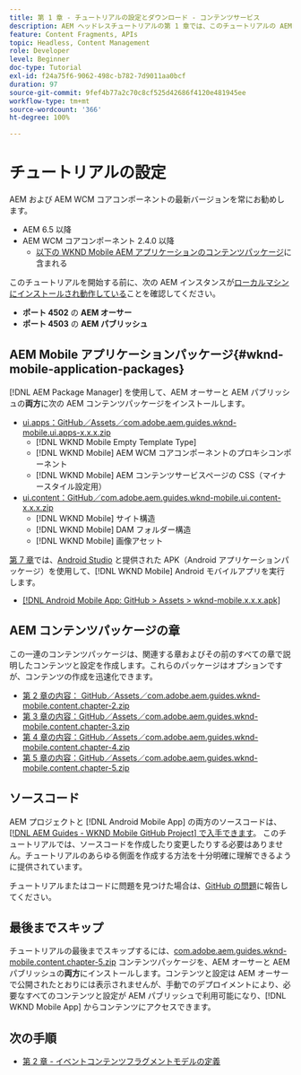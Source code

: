 ```yaml
---
title: 第 1 章 - チュートリアルの設定とダウンロード - コンテンツサービス
description: AEM ヘッドレスチュートリアルの第 1 章では、このチュートリアルの AEM インスタンスのベースライン設定について説明します。
feature: Content Fragments, APIs
topic: Headless, Content Management
role: Developer
level: Beginner
doc-type: Tutorial
exl-id: f24a75f6-9062-498c-b782-7d9011aa0bcf
duration: 97
source-git-commit: 9fef4b77a2c70c8cf525d42686f4120e481945ee
workflow-type: tm+mt
source-wordcount: '366'
ht-degree: 100%

---
```


# チュートリアルの設定

AEM および AEM WCM コアコンポーネントの最新バージョンを常にお勧めします。

* AEM 6.5 以降
* AEM WCM コアコンポーネント 2.4.0 以降
   * [以下の WKND Mobile AEM アプリケーションのコンテンツパッケージ](#wknd-mobile-application-packages)に含まれる

このチュートリアルを開始する前に、次の AEM インスタンスが[ローカルマシンにインストールされ動作している](https://helpx.adobe.com/jp/experience-manager/6-5/sites/deploying/using/deploy.html#Default%20Local%20Install)ことを確認してください。

* **ポート 4502** の **AEM オーサー**
* **ポート 4503** の **AEM パブリッシュ**

## AEM Mobile アプリケーションパッケージ{#wknd-mobile-application-packages}

[!DNL AEM Package Manager] を使用して、AEM オーサーと AEM パブリッシュの&#x200B;**両方**&#x200B;に次の AEM コンテンツパッケージをインストールします。

* [ui.apps：GitHub／Assets／com.adobe.aem.guides.wknd-mobile.ui.apps-x.x.x.zip](https://github.com/adobe/aem-guides-wknd-mobile/releases/latest)
   * [!DNL WKND Mobile Empty Template Type]
   * [!DNL WKND Mobile] AEM WCM コアコンポーネントのプロキシコンポーネント
   * [!DNL WKND Mobile] AEM コンテンツサービスページの CSS（マイナースタイル設定用）
* [ui.content：GitHub／com.adobe.aem.guides.wknd-mobile.ui.content-x.x.x.zip](https://github.com/adobe/aem-guides-wknd-mobile/releases/latest)
   * [!DNL WKND Mobile] サイト構造
   * [!DNL WKND Mobile] DAM フォルダー構造
   * [!DNL WKND Mobile] 画像アセット

[第 7 章](./chapter-7.md)では、[Android Studio](https://developer.android.com/studio) と提供された APK（Android アプリケーションパッケージ）を使用して、[!DNL WKND Mobile] Android モバイルアプリを実行します。

* [[!DNL Android Mobile App: GitHub > Assets > wknd-mobile.x.x.x.apk]](https://github.com/adobe/aem-guides-wknd-mobile/releases/latest)

## AEM コンテンツパッケージの章

この一連のコンテンツパッケージは、関連する章およびその前のすべての章で説明したコンテンツと設定を作成します。これらのパッケージはオプションですが、コンテンツの作成を迅速化できます。

* [第 2 章の内容： GitHub／Assets／com.adobe.aem.guides.wknd-mobile.content.chapter-2.zip](https://github.com/adobe/aem-guides-wknd-mobile/releases/latest)
* [第 3 章の内容：GitHub／Assets／com.adobe.aem.guides.wknd-mobile.content.chapter-3.zip](https://github.com/adobe/aem-guides-wknd-mobile/releases/latest)
* [第 4 章の内容：GitHub／Assets／com.adobe.aem.guides.wknd-mobile.content.chapter-4.zip](https://github.com/adobe/aem-guides-wknd-mobile/releases/latest)
* [第 5 章の内容：GitHub／Assets／com.adobe.aem.guides.wknd-mobile.content.chapter-5.zip](https://github.com/adobe/aem-guides-wknd-mobile/releases/latest)

## ソースコード

AEM プロジェクトと [!DNL Android Mobile App] の両方のソースコードは、[[!DNL AEM Guides - WKND Mobile GitHub Project] で入手できます](https://github.com/adobe/aem-guides-wknd-mobile)。 このチュートリアルでは、ソースコードを作成したり変更したりする必要はありません。チュートリアルのあらゆる側面を作成する方法を十分明確に理解できるように提供されています。

チュートリアルまたはコードに問題を見つけた場合は、[GitHub の問題](https://github.com/adobe/aem-guides-wknd-mobile/issues)に報告してください。

## 最後までスキップ

チュートリアルの最後までスキップするには、[com.adobe.aem.guides.wknd-mobile.content.chapter-5.zip](https://github.com/adobe/aem-guides-wknd-mobile/releases/latest) コンテンツパッケージを、AEM オーサーと AEM パブリッシュの&#x200B;**両方**&#x200B;にインストールします。コンテンツと設定は AEM オーサーで公開されたとおりには表示されませんが、手動でのデプロイメントにより、必要なすべてのコンテンツと設定が AEM パブリッシュで利用可能になり、[!DNL WKND Mobile App] からコンテンツにアクセスできます。


## 次の手順

* [第 2 章 - イベントコンテンツフラグメントモデルの定義](./chapter-2.md)
